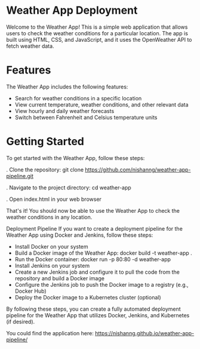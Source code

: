 # Weather App Deployment 
Welcome to the Weather App! This is a simple web application that allows users to check the weather conditions for a particular location. The app is built using HTML, CSS, and JavaScript, and it uses the OpenWeather API to fetch weather data.

# Features
The Weather App includes the following features:

- Search for weather conditions in a specific location
- View current temperature, weather conditions, and other relevant data
- View hourly and daily weather forecasts
- Switch between Fahrenheit and Celsius temperature units

# Getting Started
To get started with the Weather App, follow these steps:

. Clone the repository: git clone https://github.com/nishanng/weather-app-pipeline.git

. Navigate to the project directory: cd weather-app

. Open index.html in your web browser

That's it! You should now be able to use the Weather App to check the weather conditions in any location.

Deployment Pipeline
If you want to create a deployment pipeline for the Weather App using Docker and Jenkins, follow these steps:

- Install Docker on your system
- Build a Docker image of the Weather App: docker  build -t weather-app .
- Run the Docker container: docker run -p 80:80 -d weather-app
- Install Jenkins on your system
- Create a new Jenkins job and configure it to pull the code from the repository and build a Docker image
- Configure the Jenkins job to push the Docker image to a registry (e.g., Docker Hub)
- Deploy the Docker image to a Kubernetes cluster (optional)

By following these steps, you can create a fully automated deployment pipeline for the Weather App that utilizes Docker, Jenkins, and Kubernetes (if desired).

You could find the application here: 
                                        https://nishanng.github.io/weather-app-pipeline/

